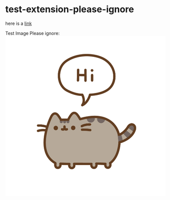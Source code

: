 # test-extension-please-ignore

here is a [link](https://www.saleae.com)

Test Image Please ignore:
![test image please ignore](assets/test-image.png)
